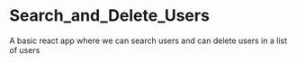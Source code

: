 # Search_and_Delete_Users
A basic react app where we can search users and can delete users in a list of users
